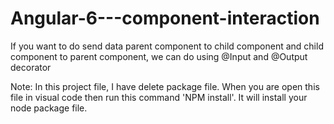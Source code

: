 # Angular-6---component-interaction
If you want to do send data parent component to child component and child component to parent component, we can do using @Input and @Output decorator

Note: In this project file, I have delete package file. When you are open this file in visual code then run this command 'NPM install'. It will install your node package file.
